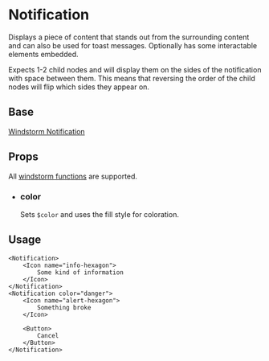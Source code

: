 # Notification

Displays a piece of content that stands out from the surrounding content and
can also be used for toast messages. Optionally has some interactable
elements embedded.

Expects 1-2 child nodes and will display them on the sides of the
notification with space between them. This means that reversing the order
of the child nodes will flip which sides they appear on.

## Base
[Windstorm Notification](https://axel669.github.io/lib.windstorm/#components-notification)

## Props
All [windstorm functions](https://axel669.github.io/lib.windstorm/#css-shorthands)
are supported.

- ### color
    Sets `$color` and uses the fill style for coloration.

## Usage
```svelte
<Notification>
    <Icon name="info-hexagon">
        Some kind of information
    </Icon>
</Notification>
<Notification color="danger">
    <Icon name="alert-hexagon">
        Something broke
    </Icon>

    <Button>
        Cancel
    </Button>
</Notification>
```
